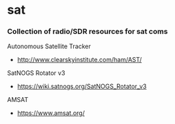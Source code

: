 # sat

### Collection of radio/SDR resources for sat coms

Autonomous Satellite Tracker
* http://www.clearskyinstitute.com/ham/AST/

SatNOGS Rotator v3
* https://wiki.satnogs.org/SatNOGS_Rotator_v3

AMSAT
* https://www.amsat.org/


